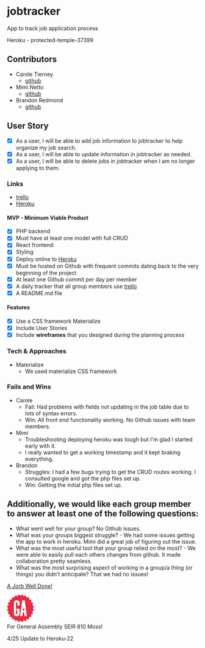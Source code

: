 # jobtracker
App to track job application process

Heroku - protected-temple-37399

## Contributors
* Carole Tierney
  * [github](https://github.com/caroleatierney)
* Mimi Netto
  * [github](https://github.com/mimnetto)
* Brandon Redmond
  * [github](https://github.com/brandonredm)

## User Story
- [x] As a user, I will be able to add job information to jobtracker to help organize my job search.
- [x] As a user, I will be able to update information in jobtracker as needed.
- [x] As a user, I will be able to delete jobs in jobtracker when I am no longer applying to them.

### Links
* [trello](https://trello.com/b/mtp4LqJQ/job-board)
* [Heroku](https://jobtrack-app.herokuapp.com/)

#### MVP - Minimum Viable Product
- [x] PHP backend
- [x] Must have at least one model with full CRUD
- [x] React frontend
- [x] Styling
- [x] Deploy online to [Heroku](https://jobtrack-app.herokuapp.com/)
- [x] Must be hosted on Github with frequent commits dating back to the very beginning of the project
- [x] At least one Github commit per day per member
- [x] A daily tracker that all group members use  [trello](https://trello.com/b/mtp4LqJQ/job-board)
- [x] A README.md file

#### Features
- [x] Use a CSS framework Materialize
- [x] Include User Stories
- [x] Include **wireframes** that you designed during the planning process

### Tech & Approaches
* Materialize
  * We used materialize CSS framework

### Fails and Wins
* Carole
  *  Fail:  Had problems with fields not updating in the job table due to lots of syntax errors.
  *  Win:   All front end functionality working.
            No Github issues with team members.
* Mimi
  * Troubleshooting deploying heroku was tough but I'm glad I started early with it.
  *  I really wanted to get a working timestamp and it kept braking everything.
* Brandon
  * Struggles: I had a few bugs trying to get the CRUD routes working. I consulted google and got the php files set up.
  * Win: Getting the initial php files set up.

## Additionally, we would like each group member to answer at least one of the following questions:
 * What went well for your group?  No Github issues.
 * What was your groups biggest struggle? - We had some issues getting the app to work in heroku. Mimi did a great job of figuring out the issue.
 * What was the most useful tool that your group relied on the most? - We were able to easily pull each others changes from github. It made collaboration pretty seamless.
 * What was the most surprising aspect of working in a group/a thing (or things) you didn’t anticipate?  That we had no issues!

[A Jorb Well Done!](https://www.youtube.com/watch?v=8C4ayBHTES0)


![ga](/img/gaLogo.png) <br>
For General Assembly SEIR 810 Moss!

4/25 Update to Heroku-22
